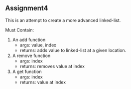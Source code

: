 ## Assignment4

This is an attempt to create a more advanced linked-list.

Must Contain:
1. An add function
    - args: value, index
    - returns: adds value to linked-list at a given location.
2. A remove function
    - args: index
    - returns: removes value at index
3. A get function
    - args: index
    - returns: value at index
